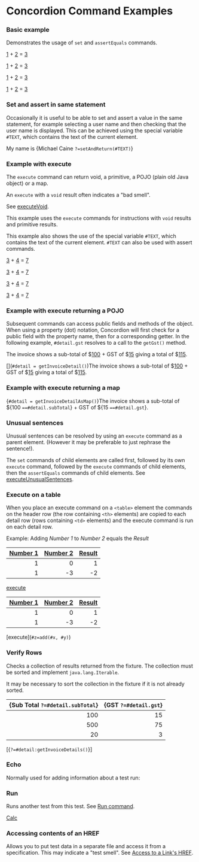 # Concordion Command Examples

### Basic example

Demonstrates the usage of `set` and `assertEquals` commands.

[1](. "#x") + [2](. "#y") = [3](. "?=add(#x,#y)")

[1](->#x) + [2](->#y) = [3](?=add(#x,#y))

[1]("->#x") + [2](`->#y`) = [3]( "?=add(#x,#y)")

[1](c:set(#x)) + [2](c:set(#y)) = [3](c:assertEquals(add(#x,#y)))

### Set and assert in same statement

Occasionally it is useful to be able to set and assert a value in the same statement, for example selecting a user name and then checking that the user name is displayed.
This can be achieved using the special variable `#TEXT`, which contains the text of the current element.

My name is {Michael Caine `?=setAndReturn(#TEXT)`}

### Example with execute

The `execute` command can return void, a primitive, a POJO (plain old Java object) or a map.

An `execute` with a `void` result often indicates a "bad smell".

See [executeVoid](http://concordion.org/Tutorial.html#executeVoid).

This example uses the `execute` commands for instructions with `void` results and primitive results.

This example also shows the use of the special variable `#TEXT`, which contains the text of the current element.
`#TEXT` can also be used with assert commands.

[3](. "setMemory(#TEXT)") + 
[4](. "#result=addToMemory(#TEXT)") = 
[7](. "?=#result")

[3](^setMemory(#TEXT)) + 
[4](->#result=addToMemory(#TEXT)) = 
[7](?=#result)

[3](`setMemory(#TEXT)`) + 
[4](`result=addToMemory(#TEXT)`) = 
[7](`?=#result`)

[3](c:execute(setMemory(#TEXT))) + 
[4](c:execute(result=addToMemory(#TEXT))) = 
[7](c:assertEquals=#result)

### Example with execute returning a POJO

Subsequent commands can access public fields and methods of the object. When using a property (dot) notation,
Concordion will first check for a public field with the property name, then for a corresponding getter.
In the following example, `#detail.gst` resolves to a call to the `getGst()` method.

[](. "#detail = getInvoiceDetail()")The invoice shows a sub-total of
$[100](. "?=#detail.subTotal") + GST of
$[15](. "?=#detail.gst") giving a total of
$[115](. "?=#detail.calculateTotal()").

[](`#detail = getInvoiceDetail()`)The invoice shows a sub-total of
$[100](`?=#detail.subTotal`) + GST of
$[15](`?=#detail.gst`) giving a total of
$[115](`?=#detail.calculateTotal()`).

### Example with execute returning a map

{`#detail = getInvoiceDetailAsMap()`}The invoice shows a sub-total of
${100 `==#detail.subTotal`} + GST of
${15 `==#detail.gst`}.

### Unusual sentences

Unusual sentences can be resolved by using an `execute` command as a parent element.
(However it may be preferable to just rephrase the sentence!).

The `set` commands of child elements are called first,
followed by its own `execute` command,
followed by the `execute` commands of child elements,
then the `assertEquals` commands of child elements.
See [executeUnusualSentences](http://concordion.org/Tutorial.html#executeUnusualSentences).

<!-- TODO
<div class="example">
<span concordion:execute="#z3=add(#x3,#y3)">
<span concordion:assertEquals="#z3">11</span> = <span concordion:set="#x3">6</span> + <span concordion:set="#y3">5</span>.
</span>

<span concordion:execute="#z3=add(#x3,#y3)">
{11 `#z3`"} = {6 `#x3`} + {5 `#y3`}.
</span>

</div>
-->

### Execute on a table

When you place an execute command on a `<table>` element the commands on the header row
(the row containing `<th>` elements) are copied to each detail row (rows containing `<td>` elements)
and the execute  command is run on each detail row.

Example: Adding _Number 1_ to _Number 2_ equals the _Result_

| [Number 1](. "#x") | [Number 2](. "#y") | [Result](. "?=#z") |
| --------------: | --------------: | -------------: |
|               1 |               0 |              1 |
|               1 |              -3 |             -2 |
[execute](. "#z=add(#x, #y)")

| [Number 1](`#x`) | [Number 2](`#y`) | [Result](`?=#z`) |
| --------------: | --------------: | -------------: |
|               1 |               0 |              1 |
|               1 |              -3 |             -2 |
[execute](`#z=add(#x, #y)`)


### Verify Rows

Checks a collection of results returned from the fixture.
The collection must be sorted and implement `java.lang.Iterable`.

It may be necessary to sort the collection in the fixture if it is not already sorted.

| {Sub Total `?=#detail.subTotal`} | {GST `?=#detail.gst`} |
| ------------------------------: | -------------------: |
|                             100 |                   15 |
|                             500 |                   75 |
|                              20 |                    3 |
[{`?=#detail:getInvoiceDetails()`}]

### Echo

Normally used for adding information about a test run:

<!-- TODO
<div class="example">
Tests executed using <span concordion:echo="getBrowserDetails()"></span>.

Tests executed using {`echo getBrowserDetails()`}.
</div>
-->

### Run

Runs another test from this test. See [Run command](http://concordion.org/dist/1.3.1/test-output/concordion/spec/concordion/command/run/Run.html).

[Calc](Calc.html "run")

### Accessing contents of an HREF

Allows you to put test data in a separate file and access it from a specification.
This may indicate a "test smell".
See [Access to a Link's HREF](http://concordion.org/dist/1.3.1/test-output/concordion/spec/concordion/command/execute/AccessToLinkHref.html).


